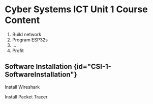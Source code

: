 # Cyber Systems ICT Unit 1 Course Content

1. Build network
2. Program ESP32s
3. ...
4. Profit

## Software Installation {id="CSI-1-SoftwareInstallation"}

Install Wireshark

Install Packet Tracer